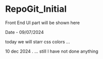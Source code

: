 # RepoGit_Initial
Front End UI part will be shown here


Date - 09/07/2024

today we will starr css colors ...

10 dec 2024 . ... still I have not done anything

